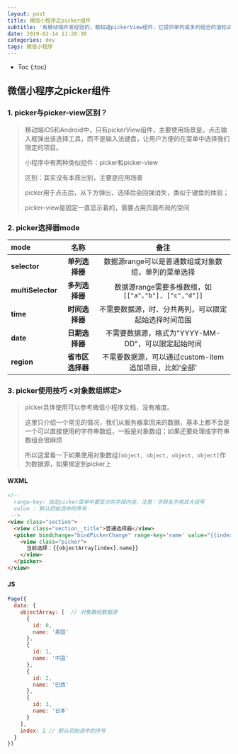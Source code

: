 ```yaml
---
layout: post
title: 微信小程序之picker组件
subtitle: '有移动端开发经验的，都知道pickerView组件，它提供单列或多列组合的滚轮式菜单选择，是一个非常棒的组件设计，小程序中也有类似的官方原生组件'
date: 2019-02-14 11:28:30
categories: dev
tags: 微信小程序
---
```


* Toc
{:toc}

## 微信小程序之picker组件
### 1. picker与picker-view区别？

> 移动端iOS和Android中，只有pickerView组件，主要使用场景是，点击输入框弹出该选择工具，而不是输入法键盘，让用户方便的在菜单中选择我们限定的项目。
>
> 小程序中有两种类似组件：picker和picker-view
>
> 区别：其实没有本质出别，主要是应用场景
>
> picker用于点击后，从下方弹出，选择后会回弹消失，类似于键盘的体验；
>
> picker-view是固定一直显示着的，需要占用页面布局的空间




### 2. picker选择器mode

| mode              |       名称       |                         备注                          |
| :---------------- | :--------------: | :---------------------------------------------------: |
| **selector**      |  **单列选择器**  |  数据源range可以是普通数组或对象数组，单列的菜单选择  |
| **multiSelector** |  **多列选择器**  |  数据源range需要多维数组，如`[["a","b"], ["c","d"]]`  |
| **time**          |  **时间选择器**  | 不需要数据源，时、分共两列，可以限定起始选择时间范围  |
| **date**          |  **日期选择器**  |  不需要数据源，格式为"YYYY-MM-DD"，可以限定起始时间   |
| **region**        | **省市区选择器** | 不需要数据源，可以通过custom-item追加项目，比如‘全部’ |



### 3. picker使用技巧 <对象数组绑定>

> picker具体使用可以参考微信小程序文档，没有难度。
>
> 这里只介绍一个常见的情况，我们从服务器拿回来的数据，基本上都不会是一个可以直接使用的字符串数组，一般是对象数组；如果还要处理成字符串数组会很麻烦 
>
> 所以这里看一下如果使用对象数组`[object, object, object, object]`作为数据源，如果绑定到picker上

#### WXML

```HTML
<!-- 
  range-key: 指定picker菜单中要显示的字段内容，注意：字段名不用双大括号
  value : 默认初始选中的序号
 -->
<view class="section">
  <view class="section__title">普通选择器</view>
  <picker bindchange="bindPickerChange" range-key='name' value="{{index}}" range="{{objectArray}}">
    <view class="picker">
      当前选择：{{objectArray[index].name}}
    </view>
  </picker>
</view>
```

#### JS

```js
Page({
  data: {
    objectArray: [  // 对象数组数据源
      {
        id: 0,
        name: '美国'
      },
      {
        id: 1,
        name: '中国'
      },
      {
        id: 2,
        name: '巴西'
      },
      {
        id: 3,
        name: '日本'
      }
    ],
    index: 2 // 默认初始选中的序号
  }
})

```